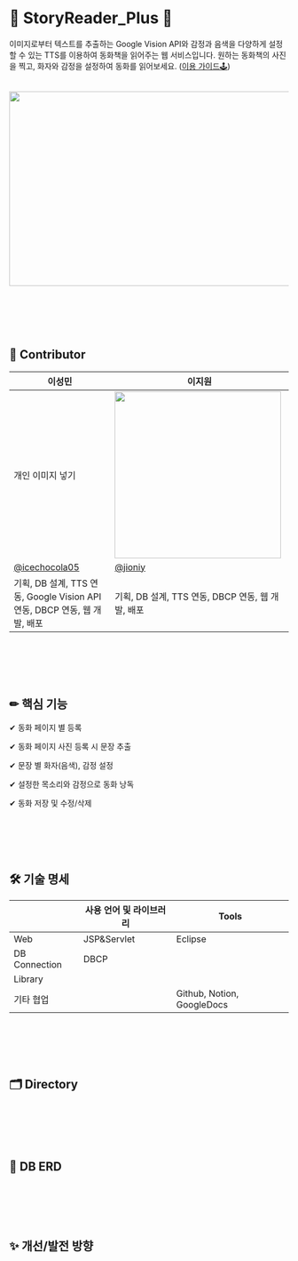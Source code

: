 
# 📖 StoryReader_Plus 📖
이미지로부터 텍스트를 추출하는 Google Vision API와 감정과 음색을 다양하게 설정할 수 있는 TTS를 이용하여 동화책을 읽어주는 웹 서비스입니다. 
원하는 동화책의 사진을 찍고, 화자와 감정을 설정하여 동화를 읽어보세요.
([이용 가이드🕹](https://www.notion.so/4aff97ea916a468c9fa8bf2f8122e521))
<br></br>
<div align="center"><img src="https://user-images.githubusercontent.com/68148196/181292041-a6ce6945-fbe0-432a-b890-677b172fc905.png" width=700 height=350></div>

<br></br>
<br></br>

## 🚀 Contributor
| 이성민 | 이지원 |
| ------ | ------ |
| 개인 이미지 넣기 | <img src="https://user-images.githubusercontent.com/68148196/181294932-e130fac7-02ef-416d-a879-96dae785a061.png" width=300 height=300 > |
| [@icechocola05](https://github.com/icechocola05) | [@jioniy](https://github.com/jioniy) |
| 기획, DB 설계, TTS 연동, Google Vision API 연동, DBCP 연동, 웹 개발, 배포 | 기획, DB 설계, TTS 연동, DBCP 연동, 웹 개발, 배포 |

<br></br>
<br></br>

## ✏ 핵심 기능 
✔ 동화 페이지 별 등록

✔ 동화 페이지 사진 등록 시 문장 추출

✔ 문장 별 화자(음색), 감정 설정

✔ 설정한 목소리와 감정으로 동화 낭독

✔ 동화 저장 및 수정/삭제

<!--
✔ 동화 페이지 별 등록<br></br>
  <div align="center"><img src="https://user-images.githubusercontent.com/68148196/181300809-b4932745-9b32-465e-a66b-eda3b5253530.jpg" width=500 height=280></div>
  <br></br>
✔ 동화 페이지 사진 등록 시 동화 문장 추출<br></br>
  <div align="center"><img src="https://user-images.githubusercontent.com/68148196/181298046-6514b30d-d570-4e5d-8a66-a10cb1b92d09.jpg" width=650 height=250></div>
  <br></br>
✔ 문장 별 화자, 음색, 감정 설정<br></br>
  <div align="center"><img src="https://user-images.githubusercontent.com/68148196/181298754-ab323e21-56d7-4eb3-9623-0567ba5d9d76.jpg" width=500 height=230>
  <img src="https://user-images.githubusercontent.com/68148196/181298792-dde394ef-ef40-423f-8886-e95ea2bb9394.jpg" width=500 height=230></div>
  <br></br>
✔ 설정한 목소리와 감정으로 동화 낭독<br></br>
  <div align="center"><img src="https://user-images.githubusercontent.com/68148196/181299610-e29817f1-5ffa-4a9b-bd0c-245cc8a04d0a.jpg" width=650 height=250></div>
  <br></br>
✔ 동화 저장 및 수정/삭제<br></br>
  <div align="center"><img src="https://user-images.githubusercontent.com/68148196/181301904-e0d227b1-2899-48eb-8908-2de5efd68a87.jpg" width=600 height=200></div>
-->
<br></br>
<br></br>

## 🛠 기술 명세
|  | 사용 언어 및 라이브러리 | Tools |
| ------ | ------ | ------ |
| Web | JSP&Servlet | Eclipse |
| DB Connection | DBCP |  |
| Library |  |  |
| 기타 협업 |  | Github, Notion, GoogleDocs |

<br></br>
<br></br>

## 🗂 Directory

<br></br>
<br></br>

##  📅 DB ERD

<br></br>
<br></br>

##  ✨ 개선/발전 방향



